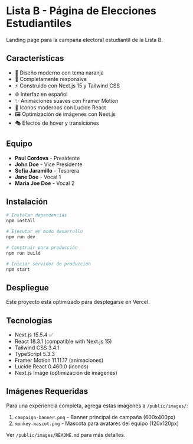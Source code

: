 # Lista B - Página de Elecciones Estudiantiles

Landing page para la campaña electoral estudiantil de la Lista B.

## Características

- 🎨 Diseño moderno con tema naranja
- 📱 Completamente responsive
- ⚡ Construido con Next.js 15 y Tailwind CSS
- 🌐 Interfaz en español
- ✨ Animaciones suaves con Framer Motion
- 🎯 Iconos modernos con Lucide React
- 🖼️ Optimización de imágenes con Next.js
- 🎭 Efectos de hover y transiciones

## Equipo

- **Paul Cordova** - Presidente
- **John Doe** - Vice Presidente
- **Sofia Jaramillo** - Tesorera
- **Jane Doe** - Vocal 1
- **Maria Joe Doe** - Vocal 2

## Instalación

```bash
# Instalar dependencias
npm install

# Ejecutar en modo desarrollo
npm run dev

# Construir para producción
npm run build

# Iniciar servidor de producción
npm start
```

## Despliegue

Este proyecto está optimizado para desplegarse en Vercel.

## Tecnologías

- Next.js 15.5.4 ✅
- React 18.3.1 (compatible with Next.js 15)
- Tailwind CSS 3.4.1
- TypeScript 5.3.3
- Framer Motion 11.11.17 (animaciones)
- Lucide React 0.460.0 (iconos)
- Next.js Image (optimización de imágenes)

## Imágenes Requeridas

Para una experiencia completa, agrega estas imágenes a `/public/images/`:

1. `campaign-banner.png` - Banner principal de campaña (600x400px)
2. `monkey-mascot.png` - Mascota para avatares del equipo (120x120px)

Ver `/public/images/README.md` para más detalles.

